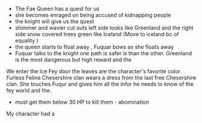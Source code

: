 - The Fae Queen has a quest for us
- she becomes enraged on being accused of kidnapping people
- the knight will give us the quest 
- shimmer and wavier cut outs left side looks like Greenland and the right side snow covered trees green like Iceland (Move to iceland bc of equality )
- the queen starts to float away , Fuquar bows as she floats away
- Fuquar talks to the knight one path is safer is than the other. Greenland is the most dangerous but high reward and the 

We enter the Ice Fey door the leaves are the character's favorite color. 
Furless Feline Chesershire clan wears a dress from the last free Chesershire clan. She touches Fuqur and gives him all the infor he needs to know of the fey world and the.
- must get them below 30 HP to kill them - abomination

My character had a 